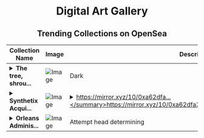 <div align="center">

# Digital Art Gallery

## Trending Collections on OpenSea

| Collection Name                       | Image                                                                                     | Description                       | OpenSea Link                                                                                          |
|---------------------------------------|-------------------------------------------------------------------------------------------|-----------------------------------|--------------------------------------------------------------------------------------------------------|
| **<details><summary>The tree, shrou...</summary>The tree, shrouded in fog</details>** | ![Image](https://i.seadn.io/s/raw/files/5eebd54c1b5d9b9d6aa4efa9fb316a38.png?w=500&auto=format?w=200&auto=format) | Dark  | <details><summary>Link</summary>[The tree, shrouded in fog](https://opensea.io/collection/the-tree-shrouded-in-fog)</details> |
| **<details><summary>Synthetix Acqui...</summary>Synthetix Acquires TLX</details>** | ![Image](https://i.seadn.io/s/raw/files/b7796674a535142b62f7484f85ff72fa.png?w=500&auto=format?w=200&auto=format) | <details><summary>https://mirror.xyz/10/0xa62dfa...</summary>https://mirror.xyz/10/0xa62dfa312bea3f7f764a48ce95294045447e8db4</details> | <details><summary>Link</summary>[Synthetix Acquires TLX](https://opensea.io/collection/synthetix-acquires-tlx)</details> |
| **<details><summary>Orleans Adminis...</summary>Orleans Administrative Rolling</details>** | ![Image](https://i.seadn.io/s/raw/files/eae9c8cce4d25ec08cad8604ffd5d2bd.jpg?w=500&auto=format?w=200&auto=format) | Attempt head determining | <details><summary>Link</summary>[Orleans Administrative Rolling](https://opensea.io/collection/orleans-administrative-rolling)</details> |

</div>